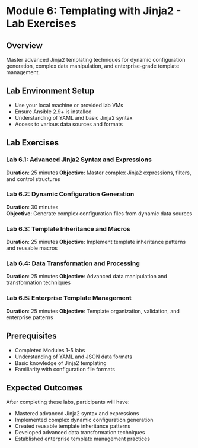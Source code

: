 # Module 6: Templating with Jinja2 - Lab Exercises

## Overview
Master advanced Jinja2 templating techniques for dynamic configuration generation, complex data manipulation, and enterprise-grade template management.

## Lab Environment Setup
- Use your local machine or provided lab VMs
- Ensure Ansible 2.9+ is installed
- Understanding of YAML and basic Jinja2 syntax
- Access to various data sources and formats

## Lab Exercises

### Lab 6.1: Advanced Jinja2 Syntax and Expressions
**Duration**: 25 minutes
**Objective**: Master complex Jinja2 expressions, filters, and control structures

### Lab 6.2: Dynamic Configuration Generation
**Duration**: 30 minutes  
**Objective**: Generate complex configuration files from dynamic data sources

### Lab 6.3: Template Inheritance and Macros
**Duration**: 25 minutes
**Objective**: Implement template inheritance patterns and reusable macros

### Lab 6.4: Data Transformation and Processing
**Duration**: 25 minutes
**Objective**: Advanced data manipulation and transformation techniques

### Lab 6.5: Enterprise Template Management
**Duration**: 25 minutes
**Objective**: Template organization, validation, and enterprise patterns

## Prerequisites
- Completed Modules 1-5 labs
- Understanding of YAML and JSON data formats
- Basic knowledge of Jinja2 templating
- Familiarity with configuration file formats

## Expected Outcomes
After completing these labs, participants will have:
- Mastered advanced Jinja2 syntax and expressions
- Implemented complex dynamic configuration generation
- Created reusable template inheritance patterns
- Developed advanced data transformation techniques
- Established enterprise template management practices
